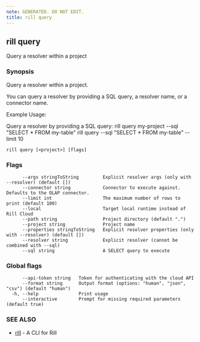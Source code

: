 ```yaml
---
note: GENERATED. DO NOT EDIT.
title: rill query
---
```

## rill query

Query a resolver within a project

### Synopsis

Query a resolver within a project.

You can query a resolver by providing a SQL query, a resolver name, or a connector name.

Example Usage:

Query a resolver by providing a SQL query:
rill query my-project --sql "SELECT * FROM my-table"
rill query --sql "SELECT * FROM my-table" --limit 10


```
rill query [<project>] [flags]
```

### Flags

```
      --args stringToString         Explicit resolver args (only with --resolver) (default [])
      --connector string            Connector to execute against. Defaults to the OLAP connector.
      --limit int                   The maximum number of rows to print (default 100)
      --local                       Target local runtime instead of Rill Cloud
      --path string                 Project directory (default ".")
      --project string              Project name
      --properties stringToString   Explicit resolver properties (only with --resolver) (default [])
      --resolver string             Explicit resolver (cannot be combined with --sql)
      --sql string                  A SELECT query to execute
```

### Global flags

```
      --api-token string   Token for authenticating with the cloud API
      --format string      Output format (options: "human", "json", "csv") (default "human")
  -h, --help               Print usage
      --interactive        Prompt for missing required parameters (default true)
```

### SEE ALSO

* [rill](cli.md)	 - A CLI for Rill

